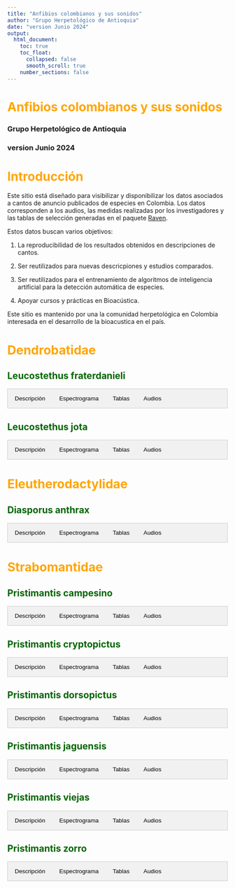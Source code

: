 ```yaml
---
title: "Anfibios colombianos y sus sonidos"
author: "Grupo Herpetológico de Antioquia"
date: "version Junio 2024"
output:
  html_document: 
    toc: true
    toc_float:
      collapsed: false
      smooth_scroll: true
    number_sections: false
---
```


<style>
h1 {
  color: orange;
}
h2 {
  color: darkgreen;
}
.tab {
  overflow: hidden;
  border: 1px solid #ccc;
  background-color: #f1f1f1;
}
.tab button {
  background-color: inherit;
  float: left;
  border: none;
  outline: none;
  cursor: pointer;
  padding: 14px 16px;
  transition: 0.3s;
}
.tab button:hover {
  background-color: #ddd;
}
.tab button.active {
  background-color: #ccc;
}
.tabcontent {
  display: none;
  padding: 6px 12px;
  border: 1px solid #ccc;
  border-top: none;
}
</style>

<script>
function openTab(evt, tabName) {
  var i, tabcontent, tablinks;
  tabcontent = document.getElementsByClassName("tabcontent");
  for (i = 0; i < tabcontent.length; i++) {
    tabcontent[i].style.display = "none";
  }
  tablinks = document.getElementsByClassName("tablinks");
  for (i = 0; i < tablinks.length; i++) {
    tablinks[i].className = tablinks[i].className.replace(" active", "");
  }
  document.getElementById(tabName).style.display = "block";
  evt.currentTarget.className += " active";
}
</script>


# Anfibios colombianos y sus sonidos
### Grupo Herpetológico de Antioquia
### version Junio 2024

# Introducción

Este sitio está diseñado para visibilizar y disponibilizar los datos asociados a cantos de anuncio publicados de especies en Colombia. Los datos corresponden a los audios, las medidas realizadas por los investigadores y las tablas de selección generadas en el paquete [Raven](https://store.birds.cornell.edu/collections/raven-sound-software).

Estos datos buscan varios objetivos:

1.  La reproducibilidad de los resultados obtenidos en descripciones de cantos.

2.  Ser reutilizados para nuevas descricpiones y estudios comparados.

3.  Ser reutilizados para el entrenamiento de algoritmos de inteligencia artificial para la detección automática de especies.

4.  Apoyar cursos y prácticas en Bioacústica.

Este sitio es mantenido por una la comunidad herpetológica en Colombia interesada en el desarrollo de la bioacustica en el país.

# Dendrobatidae

## Leucostethus fraterdanieli

<div class="tab">
  <button class="tablinks" onclick="openTab(event, 'DescripcionL')">Descripción</button>
  <button class="tablinks" onclick="openTab(event, 'EspectrogramaL')">Espectrograma</button>
  <button class="tablinks" onclick="openTab(event, 'TablasL')">Tablas</button>
  <button class="tablinks" onclick="openTab(event, 'AudiosL')">Audios</button>
</div>

<div id="DescripcionL" class="tabcontent">
  <h3>Descripción</h3>
  <img src="images/Sin_titulo-1.png" alt="MHUAA 4567" style="width:10cm;">
  <p>Si utiliza los datos, cítese como:</p>
  <p><strong>Marín, C.M., C. Molina-Zuluaga, A. Restrepo, E.Cano & J.M. Daza.</strong> 2018. A new species of <i>Leucostethus</i> (Anura: Dendrobatidae) from the eastern versant of the Central Cordillera of Colombia with comments on the phylogenetic position of <i>Colostethus fraterdanieli</i>. <i>Zootaxa</i> 4461: 359--380. <a href="https://doi.org/10.11646/zootaxa.4461.3.3">https://doi.org/10.11646/zootaxa.4461.3.3</a>.</p>
</div>

<div id="EspectrogramaL" class="tabcontent">
  <h3>Espectrograma</h3>
  <p>Contenido</p>
</div>

<div id="TablasL" class="tabcontent">
  <h3>Tablas</h3>
  <p>Tabla de medidas</p>
  <p>Tabla de seleccion (Raven)</p>
</div>

<div id="AudiosL" class="tabcontent">
  <h3>Audios</h3>
  <p>audio1.wav</p>
  <p>audio1.wav</p>
  <p>audio1.wav</p>
  <p>audio1.wav</p>
</div>

## Leucostethus jota

<div class="tab">
  <button class="tablinks" onclick="openTab(event, 'DescripcionJ')">Descripción</button>
  <button class="tablinks" onclick="openTab(event, 'EspectrogramaJ')">Espectrograma</button>
  <button class="tablinks" onclick="openTab(event, 'TablasJ')">Tablas</button>
  <button class="tablinks" onclick="openTab(event, 'AudiosJ')">Audios</button>
</div>

<div id="DescripcionJ" class="tabcontent">
  <h3>Descripción</h3>
  <p>Aqui iria</p>
  <p>una foto,</p>
  <p>quiza un mapa</p>
  <p>y la citación de la publicación</p>
</div>

<div id="EspectrogramaJ" class="tabcontent">
  <h3>Espectrograma</h3>
  <p>Contenido</p>
</div>

<div id="TablasJ" class="tabcontent">
  <h3>Tablas</h3>
  <p>Tabla de medidas</p>
  <p>Tabla de seleccion (Raven)</p>
</div>

<div id="AudiosJ" class="tabcontent">
  <h3>Audios</h3>
  <p>audio1.wav</p>
  <p>audio1.wav</p>
  <p>audio1.wav</p>
  <p>audio1.wav</p>
</div>

# Eleutherodactylidae

## Diasporus anthrax

<div class="tab">
  <button class="tablinks" onclick="openTab(event, 'DescripcionD')">Descripción</button>
  <button class="tablinks" onclick="openTab(event, 'EspectrogramaD')">Espectrograma</button>
  <button class="tablinks" onclick="openTab(event, 'TablasD')">Tablas</button>
  <button class="tablinks" onclick="openTab(event, 'AudiosD')">Audios</button>
</div>

<div id="DescripcionD" class="tabcontent">
  <h3>Descripción</h3>
  <p>Aqui iria</p>
  <p>una foto,</p>
  <p>quiza un mapa</p>
  <p>y la citación de la publicación</p>
</div>

<div id="EspectrogramaD" class="tabcontent">
  <h3>Espectrograma</h3>
  <p>Contenido</p>
</div>

<div id="TablasD" class="tabcontent">
  <h3>Tablas</h3>
  <p>Tabla de medidas</p>
  <p>Tabla de seleccion (Raven)</p>
</div>

<div id="AudiosD" class="tabcontent">
  <h3>Audios</h3>
  <p>audio1.wav</p>
  <p>audio1.wav</p>
  <p>audio1.wav</p>
  <p>audio1.wav</p>
</div>

# Strabomantidae

## Pristimantis campesino

<div class="tab">
  <button class="tablinks" onclick="openTab(event, 'DescripcionC')">Descripción</button>
  <button class="tablinks" onclick="openTab(event, 'EspectrogramaC')">Espectrograma</button>
  <button class="tablinks" onclick="openTab(event, 'TablasC')">Tablas</button>
  <button class="tablinks" onclick="openTab(event, 'AudiosC')">Audios</button>
</div>

<div id="DescripcionC" class="tabcontent">
  <h3>Descripción</h3>
  <p>Aqui iria</p>
  <p>una foto,</p>
  <p>quiza un mapa</p>
  <p>y la citación de la publicación</p>
</div>

<div id="EspectrogramaC" class="tabcontent">
  <h3>Espectrograma</h3>
  <p>Contenido</p>
</div>

<div id="TablasC" class="tabcontent">
  <h3>Tablas</h3>
  <p>Tabla de medidas</p>
  <p>Tabla de seleccion (Raven)</p>
</div>

<div id="AudiosC" class="tabcontent">
  <h3>Audios</h3>
  <p>audio1.wav</p>
  <p>audio1.wav</p>
  <p>audio1.wav</p>
  <p>audio1.wav</p>
</div>

## Pristimantis cryptopictus

<div class="tab">
  <button class="tablinks" onclick="openTab(event, 'DescripcionP1')">Descripción</button>
  <button class="tablinks" onclick="openTab(event, 'EspectrogramaP1')">Espectrograma</button>
  <button class="tablinks" onclick="openTab(event, 'TablasP1')">Tablas</button>
  <button class="tablinks" onclick="openTab(event, 'AudiosP1')">Audios</button>
</div>

<div id="DescripcionP1" class="tabcontent">
  <h3>Descripción</h3>
  <p>Aqui iria</p>
  <p>una foto,</p>
  <p>quiza un mapa</p>
  <p>y la citación de la publicación</p>
</div>

<div id="EspectrogramaP1" class="tabcontent">
  <h3>Espectrograma</h3>
  <p>Contenido</p>
</div>

<div id="TablasP1" class="tabcontent">
  <h3>Tablas</h3>
  <p>Tabla de medidas</p>
  <p>Tabla de seleccion (Raven)</p>
</div>

<div id="AudiosP1" class="tabcontent">
  <h3>Audios</h3>
  <p>audio1.wav</p>
  <p>audio1.wav</p>
  <p>audio1.wav</p>
  <p>audio1.wav</p>
</div>

## Pristimantis dorsopictus

<div class="tab">
  <button class="tablinks" onclick="openTab(event, 'DescripcionP2')">Descripción</button>
  <button class="tablinks" onclick="openTab(event, 'EspectrogramaP2')">Espectrograma</button>
  <button class="tablinks" onclick="openTab(event, 'TablasP2')">Tablas</button>
  <button class="tablinks" onclick="openTab(event, 'AudiosP2')">Audios</button>
</div>

<div id="DescripcionP2" class="tabcontent">
  <h3>Descripción</h3>
  <p>Aqui iria</p>
  <p>una foto,</p>
  <p>quiza un mapa</p>
  <p>y la citación de la publicación</p>
</div>

<div id="EspectrogramaP2" class="tabcontent">
  <h3>Espectrograma</h3>
  <p>Contenido</p>
</div>

<div id="TablasP2" class="tabcontent">
  <h3>Tablas</h3>
  <p>Tabla de medidas</p>
  <p>Tabla de seleccion (Raven)</p>
</div>

<div id="AudiosP2" class="tabcontent">
  <h3>Audios</h3>
  <p>audio1.wav</p>
  <p>audio1.wav</p>
  <p>audio1.wav</p>
  <p>audio1.wav</p>
</div>

## Pristimantis jaguensis

<div class="tab">
  <button class="tablinks" onclick="openTab(event, 'DescripcionP3')">Descripción</button>
  <button class="tablinks" onclick="openTab(event, 'EspectrogramaP3')">Espectrograma</button>
  <button class="tablinks" onclick="openTab(event, 'TablasP3')">Tablas</button>
  <button class="tablinks" onclick="openTab(event, 'AudiosP3')">Audios</button>
</div>

<div id="DescripcionP3" class="tabcontent">
  <h3>Descripción</h3>
  <p>Aqui iria</p>
  <p>una foto,</p>
  <p>quiza un mapa</p>
  <p>y la citación de la publicación</p>
</div>

<div id="EspectrogramaP3" class="tabcontent">
  <h3>Espectrograma</h3>
  <p>Contenido</p>
</div>

<div id="TablasP3" class="tabcontent">
  <h3>Tablas</h3>
  <p>Tabla de medidas</p>
  <p>Tabla de seleccion (Raven)</p>
</div>

<div id="AudiosP3" class="tabcontent">
  <h3>Audios</h3>
  <p>audio1.wav</p>
  <p>audio1.wav</p>
  <p>audio1.wav</p>
  <p>audio1.wav</p>
</div>

## Pristimantis viejas

<div class="tab">
  <button class="tablinks" onclick="openTab(event, 'DescripcionP4')">Descripción</button>
  <button class="tablinks" onclick="openTab(event, 'EspectrogramaP4')">Espectrograma</button>
  <button class="tablinks" onclick="openTab(event, 'TablasP4')">Tablas</button>
  <button class="tablinks" onclick="openTab(event, 'AudiosP4')">Audios</button>
</div>

<div id="DescripcionP4" class="tabcontent">
  <h3>Descripción</h3>
  <p>Aqui iria</p>
  <p>una foto,</p>
  <p>quiza un mapa</p>
  <p>y la citación de la publicación</p>
</div>

<div id="EspectrogramaP4" class="tabcontent">
  <h3>Espectrograma</h3>
  <p>Contenido</p>
</div>

<div id="TablasP4" class="tabcontent">
  <h3>Tablas</h3>
  <p>Tabla de medidas</p>
  <p>Tabla de seleccion (Raven)</p>
</div>

<div id="AudiosP4" class="tabcontent">
  <h3>Audios</h3>
  <p>audio1.wav</p>
  <p>audio1.wav</p>
  <p>audio1.wav</p>
  <p>audio1.wav</p>
</div>

## Pristimantis zorro

<div class="tab">
  <button class="tablinks" onclick="openTab(event, 'DescripcionP5')">Descripción</button>
  <button class="tablinks" onclick="openTab(event, 'EspectrogramaP5')">Espectrograma</button>
  <button class="tablinks" onclick="openTab(event, 'TablasP5')">Tablas</button>
  <button class="tablinks" onclick="openTab(event, 'AudiosP5')">Audios</button>
</div>

<div id="DescripcionP5" class="tabcontent">
  <h3>Descripción</h3>
  <p>Aqui iria</p>
  <p>una foto,</p>
  <p>quiza un mapa</p>
  <p>y la citación de la publicación</p>
</div>

<div id="EspectrogramaP5" class="tabcontent">
  <h3>Espectrograma</h3>
  <p>Contenido</p>
</div>

<div id="TablasP5" class="tabcontent">
  <h3>Tablas</h3>
  <p>Tabla de medidas</p>
  <p>Tabla de seleccion (Raven)</p>
</div>

<div id="AudiosP5" class="tabcontent">
  <h3>Audios</h3>
  <p>audio1.wav</p>
  <p>audio1.wav</p>
  <p>audio1.wav</p>
  <p>audio1.wav</p>
</div>
